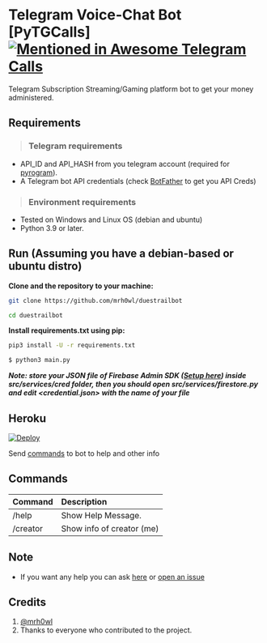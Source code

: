 # Telegram Voice-Chat Bot [PyTGCalls] [![Mentioned in Awesome Telegram Calls](https://awesome.re/mentioned-badge-flat.svg)](https://github.com/tgcalls/awesome-tgcalls)

Telegram Subscription Streaming/Gaming platform bot to get your money administered.

## Requirements

> ### Telegram requirements

- API_ID and API_HASH from you telegram account (required for [pyrogram](https://docs.pyrogram.org/intro/quickstart)).
- A Telegram bot API credentials (check [BotFather](https://t.me/BotFather) to get you API Creds)

> ### Environment requirements

- Tested on Windows and Linux OS (debian and ubuntu)
- Python 3.9 or later.

## Run (Assuming you have a debian-based or ubuntu distro)

**Clone and the repository to your machine:**

```sh
git clone https://github.com/mrh0wl/duestrailbot
```

```sh
cd duestrailbot
```

**Install requirements.txt using pip:**

```sh
pip3 install -U -r requirements.txt
```

```sh
$ python3 main.py
```

**_Note: store your JSON file of Firebase Admin SDK ([Setup here](https://firebase.google.com/docs/admin/setup#initialize-sdk)) inside src/services/cred folder, then you should open src/services/firestore.py and edit <credential.json> with the name of your file_**

## Heroku

[![Deploy](https://www.herokucdn.com/deploy/button.svg)](https://heroku.com/deploy?template=https://github.com/mrh0wl/duestrailbot/tree/master)

Send [commands](https://github.com/mrh0wl/duestrailbot/blob/master/README.md#commands) to bot to help and other info

## Commands

| Command  | Description               |
| :------- | :------------------------ |
| /help    | Show Help Message.        |
| /creator | Show info of creator (me) |

## Note

- If you want any help you can ask [here](https://t.me/mrh0wl) or [open an issue](https://github.com/mrh0wl/duestrailbot/issues/new)

## Credits

1. [@mrh0wl](https://github.com/mrh0wl)
2. Thanks to everyone who contributed to the project.
